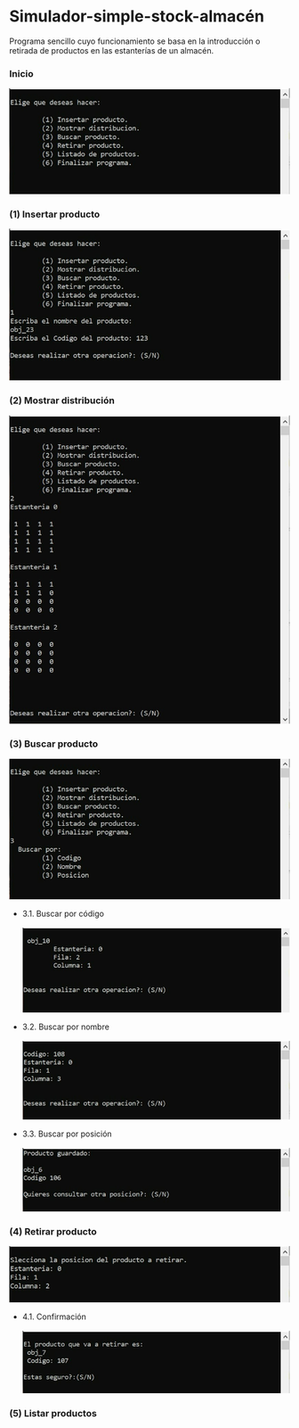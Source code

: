 # Simulador-simple-stock-almacén
Programa sencillo cuyo funcionamiento se basa en la introducción o retirada de productos en las estanterías de un almacén.

### Inicio
![imagen inicial](./img_store/store_0.jpg)

### (1) Insertar producto
![insertar](./img_store/store_1.jpg)

### (2) Mostrar distribución
![insertar](./img_store/store_2.jpg)

### (3) Buscar producto
![insertar](./img_store/store_3.jpg)

- 3.1. Buscar por código
<br></br>
![insertar](./img_store/store_3_1.jpg)

- 3.2. Buscar por nombre
<br></br>
![insertar](./img_store/store_3_2.jpg)

- 3.3. Buscar por posición
<br></br>
![insertar](./img_store/store_3_3.jpg)

### (4) Retirar producto
![insertar](./img_store/store_4.jpg)

- 4.1. Confirmación
<br></br>
![insertar](./img_store/store_4_1.jpg)

### (5) Listar productos
